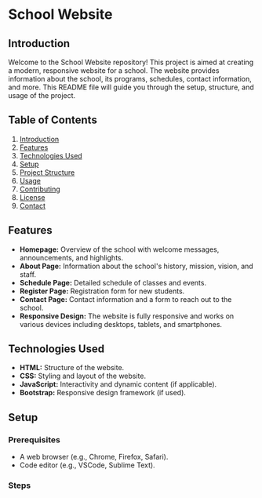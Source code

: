 # School Website

## Introduction

Welcome to the School Website repository! This project is aimed at creating a modern, responsive website for a school. The website provides information about the school, its programs, schedules, contact information, and more. This README file will guide you through the setup, structure, and usage of the project.

## Table of Contents

1. [Introduction](#introduction)
2. [Features](#features)
3. [Technologies Used](#technologies-used)
4. [Setup](#setup)
5. [Project Structure](#project-structure)
6. [Usage](#usage)
7. [Contributing](#contributing)
8. [License](#license)
9. [Contact](#contact)

## Features

- **Homepage:** Overview of the school with welcome messages, announcements, and highlights.
- **About Page:** Information about the school's history, mission, vision, and staff.
- **Schedule Page:** Detailed schedule of classes and events.
- **Register Page:** Registration form for new students.
- **Contact Page:** Contact information and a form to reach out to the school.
- **Responsive Design:** The website is fully responsive and works on various devices including desktops, tablets, and smartphones.

## Technologies Used

- **HTML:** Structure of the website.
- **CSS:** Styling and layout of the website.
- **JavaScript:** Interactivity and dynamic content (if applicable).
- **Bootstrap:** Responsive design framework (if used).

## Setup

### Prerequisites

- A web browser (e.g., Chrome, Firefox, Safari).
- Code editor (e.g., VSCode, Sublime Text).

### Steps


